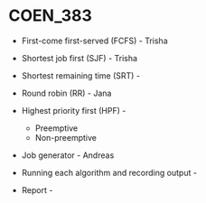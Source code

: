 # COEN_383

- First-come first-served (FCFS) - Trisha

- Shortest job first (SJF) - Trisha

- Shortest remaining time (SRT) - 

- Round robin (RR) - Jana

- Highest priority first (HPF) - 
    - Preemptive
    - Non-preemptive
    
- Job generator - Andreas

- Running each algorithm and recording output - 

- Report - 

